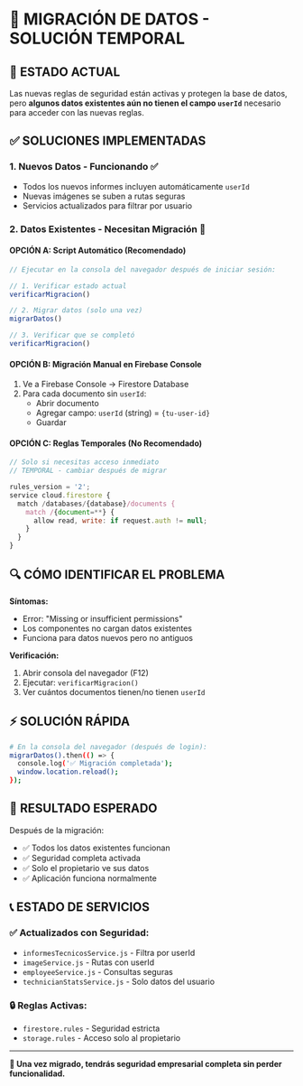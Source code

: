 # 🔄 MIGRACIÓN DE DATOS - SOLUCIÓN TEMPORAL

## 🚨 ESTADO ACTUAL

Las nuevas reglas de seguridad están activas y protegen la base de datos, pero **algunos datos existentes aún no tienen el campo `userId`** necesario para acceder con las nuevas reglas.

## ✅ SOLUCIONES IMPLEMENTADAS

### 1. **Nuevos Datos - Funcionando ✅**
- Todos los nuevos informes incluyen automáticamente `userId`
- Nuevas imágenes se suben a rutas seguras
- Servicios actualizados para filtrar por usuario

### 2. **Datos Existentes - Necesitan Migración 🔄**

#### **OPCIÓN A: Script Automático (Recomendado)**
```javascript
// Ejecutar en la consola del navegador después de iniciar sesión:

// 1. Verificar estado actual
verificarMigracion()

// 2. Migrar datos (solo una vez)
migrarDatos()

// 3. Verificar que se completó
verificarMigracion()
```

#### **OPCIÓN B: Migración Manual en Firebase Console**
1. Ve a Firebase Console → Firestore Database
2. Para cada documento sin `userId`:
   - Abrir documento
   - Agregar campo: `userId` (string) = `{tu-user-id}`
   - Guardar

#### **OPCIÓN C: Reglas Temporales (No Recomendado)**
```javascript
// Solo si necesitas acceso inmediato
// TEMPORAL - cambiar después de migrar

rules_version = '2';
service cloud.firestore {
  match /databases/{database}/documents {
    match /{document=**} {
      allow read, write: if request.auth != null;
    }
  }
}
```

## 🔍 CÓMO IDENTIFICAR EL PROBLEMA

**Síntomas:**
- Error: "Missing or insufficient permissions"  
- Los componentes no cargan datos existentes
- Funciona para datos nuevos pero no antiguos

**Verificación:**
1. Abrir consola del navegador (F12)
2. Ejecutar: `verificarMigracion()`
3. Ver cuántos documentos tienen/no tienen `userId`

## ⚡ SOLUCIÓN RÁPIDA

```bash
# En la consola del navegador (después de login):
migrarDatos().then(() => {
  console.log('✅ Migración completada');
  window.location.reload();
});
```

## 🎯 RESULTADO ESPERADO

Después de la migración:
- ✅ Todos los datos existentes funcionan
- ✅ Seguridad completa activada
- ✅ Solo el propietario ve sus datos
- ✅ Aplicación funciona normalmente

## 📞 ESTADO DE SERVICIOS

### ✅ Actualizados con Seguridad:
- `informesTecnicosService.js` - Filtra por userId
- `imageService.js` - Rutas con userId  
- `employeeService.js` - Consultas seguras
- `technicianStatsService.js` - Solo datos del usuario

### 🔒 Reglas Activas:
- `firestore.rules` - Seguridad estricta
- `storage.rules` - Acceso solo al propietario

---

**🎉 Una vez migrado, tendrás seguridad empresarial completa sin perder funcionalidad.**
